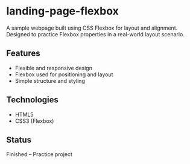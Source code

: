 # landing-page-flexbox

A sample webpage built using CSS Flexbox for layout and alignment. Designed to practice Flexbox properties in a real-world layout scenario.

## Features
- Flexible and responsive design
- Flexbox used for positioning and layout
- Simple structure and styling

## Technologies
- HTML5
- CSS3 (Flexbox)

## Status
Finished – Practice project

